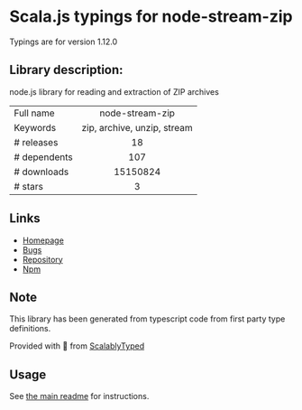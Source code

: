 
# Scala.js typings for node-stream-zip

Typings are for version 1.12.0

## Library description:
node.js library for reading and extraction of ZIP archives

|                    |                 |
| ------------------ | :-------------: |
| Full name          | node-stream-zip |
| Keywords           | zip, archive, unzip, stream |
| # releases         | 18 |
| # dependents       | 107 |
| # downloads        | 15150824 |
| # stars            | 3 |

## Links
- [Homepage](https://github.com/antelle/node-stream-zip)
- [Bugs](https://github.com/antelle/node-stream-zip/issues)
- [Repository](https://github.com/antelle/node-stream-zip)
- [Npm](https://www.npmjs.com/package/node-stream-zip)
    


## Note
This library has been generated from typescript code from first party type definitions.

Provided with :purple_heart: from [ScalablyTyped](https://github.com/oyvindberg/ScalablyTyped)

## Usage
See [the main readme](../../readme.md) for instructions.


